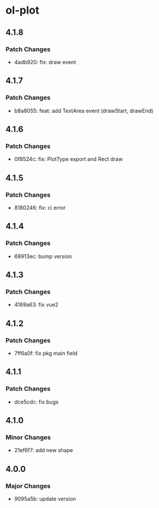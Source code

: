 # ol-plot

## 4.1.8

### Patch Changes

- 4adb920: fix: draw event

## 4.1.7

### Patch Changes

- b8a8055: feat: add TextArea event (drawStart, drawEnd)

## 4.1.6

### Patch Changes

- 0f8524c: fix: PlotType export and Rect draw

## 4.1.5

### Patch Changes

- 8180246: fix: ci error

## 4.1.4

### Patch Changes

- 68913ec: bump version

## 4.1.3

### Patch Changes

- 4169a63: fix vue2

## 4.1.2

### Patch Changes

- 7ff6a0f: fix pkg main field

## 4.1.1

### Patch Changes

- dce5cdc: fix bugs

## 4.1.0

### Minor Changes

- 21ef6f7: add new shape

## 4.0.0

### Major Changes

- 9095a5b: update version
